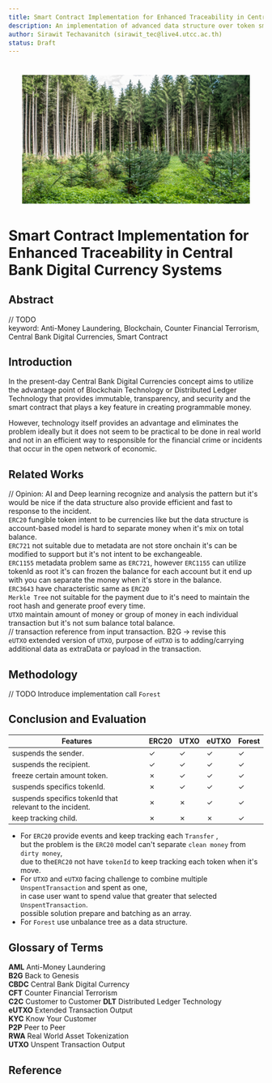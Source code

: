 ```yaml
---
title: Smart Contract Implementation for Enhanced Traceability in Central Bank Digital Currency Systems
description: An implementation of advanced data structure over token smart contract.
author: Sirawit Techavanitch (sirawit_tec@live4.utcc.ac.th)
status: Draft
---
```


<h1 align="center">
<img src="./docs/assets/Horizontal-Reforestation-through-replanting-in-mixed-forest.png" width="450"/>
</h1>

# Smart Contract Implementation for Enhanced Traceability in Central Bank Digital Currency Systems

## Abstract

// TODO  
keyword: Anti-Money Laundering, Blockchain, Counter Financial Terrorism, Central Bank Digital Currencies, Smart Contract

## Introduction

In the present-day Central Bank Digital Currencies concept aims to utilize the advantage point of Blockchain Technology or Distributed Ledger Technology that provides immutable, transparency, and security and the smart contract that plays a key feature in creating programmable money.

However, technology itself provides an advantage and eliminates the problem ideally but it does not seem to be practical to be done in real world and not in an efficient way to responsible for the financial crime or incidents that occur in the open network of economic.  

## Related Works

// Opinion: AI and Deep learning recognize and analysis the pattern but it's would be nice if the data structure also provide efficient and fast to response to the incident.    
`ERC20` fungible token intent to be currencies like but the data structure is account-based model is hard to separate money when it's mix on total balance.  
`ERC721` not suitable due to metadata are not store onchain it's can be modified to support but it's not intent to be exchangeable.  
`ERC1155` metadata problem same as `ERC721`, however `ERC1155` can utilize tokenId as root it's can frozen the balance for each account but it end up with you  can separate the money when it's store in the balance.  
`ERC3643` have characteristic same as `ERC20`  
`Merkle Tree` not suitable for the payment due to it's need to maintain the root hash and generate proof every time.  
`UTXO` maintain amount of money or group of money in each individual transaction but it's not sum balance total balance.  
// transaction reference from input transaction. B2G -> revise this   
`eUTXO` extended version of `UTXO`, purpose of `eUTXO` is to adding/carrying additional data as extraData or payload in the transaction.  

## Methodology

// TODO
Introduce implementation call `Forest`  

## Conclusion and Evaluation

| Features                                                  | ERC20 | UTXO | eUTXO | Forest |
| --------------------------------------------------------- | ----- | ---- | ----- | ------ |
| suspends the sender.                                      | ✓     | ✓    | ✓     | ✓      |
| suspends the recipient.                                   | ✓     | ✓    | ✓     | ✓      |
| freeze certain amount token.                              | ✗     | ✓    | ✓     | ✓      |
| suspends specifics tokenId.                               | ✗     | ✓    | ✓     | ✓      |
| suspends specifics tokenId that relevant to the incident. | ✗     | ✗    | ✓     | ✓      |
| keep tracking child.                                      | ✗     | ✗    | ✗     | ✓      |

- For `ERC20` provide events and keep tracking each `Transfer` ,  
  but the problem is the `ERC20` model can't separate `clean money` from `dirty money`,  
  due to the`ERC20` not have `tokenId` to keep tracking each token when it's move.
- For `UTXO` and `eUTXO` facing challenge to combine multiple `UnspentTransaction` and spent as one,  
  in case user want to spend value that greater that selected `UnspentTransaction`.  
  possible solution prepare and batching as an array.
- For `Forest` use unbalance tree as a data structure.

## Glossary of Terms

**AML** Anti-Money Laundering  
**B2G** Back to Genesis  
**CBDC** Central Bank Digital Currency  
**CFT** Counter Financial Terrorism  
**C2C** Customer to Customer
**DLT** Distributed Ledger Technology  
**eUTXO** Extended Transaction Output  
**KYC** Know Your Customer  
**P2P** Peer to Peer  
**RWA** Real World Asset Tokenization  
**UTXO** Unspent Transaction Output  

## Reference
